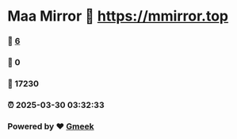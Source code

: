 # Maa Mirror :link: https://mmirror.top 
### :page_facing_up: [6](https://mmirror.top/tag.html) 
### :speech_balloon: 0 
### :hibiscus: 17230 
### :alarm_clock: 2025-03-30 03:32:33 
### Powered by :heart: [Gmeek](https://github.com/Meekdai/Gmeek)
